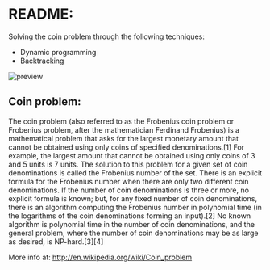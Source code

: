 README:
============
Solving the coin problem through the following techniques:
- Dynamic programming
- Backtracking

![preview](https://github.com/alvarotrigo/VB.NET/raw/master/coins%20problem/interface-preview.gif)


Coin problem:
---------------
The coin problem (also referred to as the Frobenius coin problem or Frobenius problem, after the mathematician Ferdinand Frobenius) is a mathematical problem that asks for the largest monetary amount that cannot be obtained using only coins of specified denominations.[1] For example, the largest amount that cannot be obtained using only coins of 3 and 5 units is 7 units. The solution to this problem for a given set of coin denominations is called the Frobenius number of the set.
There is an explicit formula for the Frobenius number when there are only two different coin denominations. If the number of coin denominations is three or more, no explicit formula is known; but, for any fixed number of coin denominations, there is an algorithm computing the Frobenius number in polynomial time (in the logarithms of the coin denominations forming an input).[2] No known algorithm is polynomial time in the number of coin denominations, and the general problem, where the number of coin denominations may be as large as desired, is NP-hard.[3][4]

More info at: http://en.wikipedia.org/wiki/Coin_problem

